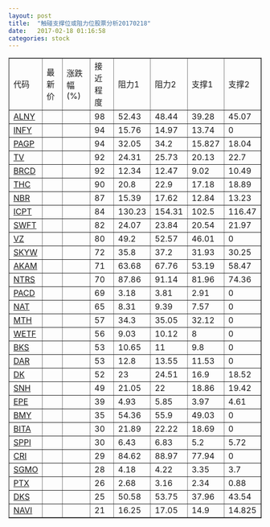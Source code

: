 ```yaml
---
layout: post
title:  "触碰支撑位或阻力位股票分析20170218"
date:   2017-02-18 01:16:58
categories: stock
---
```

<script type="text/javascript">
var stockList = []
stockList.push('gb_alny');
stockList.push('gb_infy');
stockList.push('gb_pagp');
stockList.push('gb_tv');
stockList.push('gb_brcd');
stockList.push('gb_thc');
stockList.push('gb_nbr');
stockList.push('gb_icpt');
stockList.push('gb_swft');
stockList.push('gb_vz');
stockList.push('gb_skyw');
stockList.push('gb_akam');
stockList.push('gb_ntrs');
stockList.push('gb_pacd');
stockList.push('gb_nat');
stockList.push('gb_mth');
stockList.push('gb_wetf');
stockList.push('gb_bks');
stockList.push('gb_dar');
stockList.push('gb_dk');
stockList.push('gb_snh');
stockList.push('gb_epe');
stockList.push('gb_bmy');
stockList.push('gb_bita');
stockList.push('gb_sppi');
stockList.push('gb_cri');
stockList.push('gb_sgmo');
stockList.push('gb_ptx');
stockList.push('gb_dks');
stockList.push('gb_navi');
</script>
<table border="1">
 <tr>
 <td>代码</td>
 <td>最新价</td>
 <td>涨跌幅(%)</td>
 <td>接近程度</td>
 <td>阻力1</td>
 <td>阻力2</td>
 <td>支撑1</td>
 <td>支撑2</td>
</tr>
  <tr id="alny" class="red">
  <td><a href="http://stock.finance.sina.com.cn/usstock/quotes/ALNY.html" target="_blank">ALNY</a></td><td></td><td></td><td>98</td><td>52.43</td><td>48.44</td><td>39.28</td><td>45.07</td></tr>
  <tr id="infy" class="red">
  <td><a href="http://stock.finance.sina.com.cn/usstock/quotes/INFY.html" target="_blank">INFY</a></td><td></td><td></td><td>94</td><td>15.76</td><td>14.97</td><td>13.74</td><td>0</td></tr>
  <tr id="pagp" class="red">
  <td><a href="http://stock.finance.sina.com.cn/usstock/quotes/PAGP.html" target="_blank">PAGP</a></td><td></td><td></td><td>94</td><td>32.05</td><td>34.2</td><td>15.827</td><td>18.04</td></tr>
  <tr id="tv" class="green">
  <td><a href="http://stock.finance.sina.com.cn/usstock/quotes/TV.html" target="_blank">TV</a></td><td></td><td></td><td>92</td><td>24.31</td><td>25.73</td><td>20.13</td><td>22.7</td></tr>
  <tr id="brcd" class="green">
  <td><a href="http://stock.finance.sina.com.cn/usstock/quotes/BRCD.html" target="_blank">BRCD</a></td><td></td><td></td><td>92</td><td>12.34</td><td>12.47</td><td>9.02</td><td>10.49</td></tr>
  <tr id="thc" class="green">
  <td><a href="http://stock.finance.sina.com.cn/usstock/quotes/THC.html" target="_blank">THC</a></td><td></td><td></td><td>90</td><td>20.8</td><td>22.9</td><td>17.18</td><td>18.89</td></tr>
  <tr id="nbr" class="red">
  <td><a href="http://stock.finance.sina.com.cn/usstock/quotes/NBR.html" target="_blank">NBR</a></td><td></td><td></td><td>87</td><td>15.39</td><td>17.62</td><td>12.84</td><td>13.23</td></tr>
  <tr id="icpt" class="red">
  <td><a href="http://stock.finance.sina.com.cn/usstock/quotes/ICPT.html" target="_blank">ICPT</a></td><td></td><td></td><td>84</td><td>130.23</td><td>154.31</td><td>102.5</td><td>116.47</td></tr>
  <tr id="swft" class="green">
  <td><a href="http://stock.finance.sina.com.cn/usstock/quotes/SWFT.html" target="_blank">SWFT</a></td><td></td><td></td><td>82</td><td>24.07</td><td>23.84</td><td>20.54</td><td>21.97</td></tr>
  <tr id="vz" class="red">
  <td><a href="http://stock.finance.sina.com.cn/usstock/quotes/VZ.html" target="_blank">VZ</a></td><td></td><td></td><td>80</td><td>49.2</td><td>52.57</td><td>46.01</td><td>0</td></tr>
  <tr id="skyw" class="red">
  <td><a href="http://stock.finance.sina.com.cn/usstock/quotes/SKYW.html" target="_blank">SKYW</a></td><td></td><td></td><td>72</td><td>35.8</td><td>37.2</td><td>31.93</td><td>30.25</td></tr>
  <tr id="akam" class="red">
  <td><a href="http://stock.finance.sina.com.cn/usstock/quotes/AKAM.html" target="_blank">AKAM</a></td><td></td><td></td><td>71</td><td>63.68</td><td>67.76</td><td>53.19</td><td>58.47</td></tr>
  <tr id="ntrs" class="red">
  <td><a href="http://stock.finance.sina.com.cn/usstock/quotes/NTRS.html" target="_blank">NTRS</a></td><td></td><td></td><td>70</td><td>87.86</td><td>91.14</td><td>81.96</td><td>74.36</td></tr>
  <tr id="pacd" class="red">
  <td><a href="http://stock.finance.sina.com.cn/usstock/quotes/PACD.html" target="_blank">PACD</a></td><td></td><td></td><td>69</td><td>3.18</td><td>3.81</td><td>2.91</td><td>0</td></tr>
  <tr id="nat" class="green">
  <td><a href="http://stock.finance.sina.com.cn/usstock/quotes/NAT.html" target="_blank">NAT</a></td><td></td><td></td><td>65</td><td>8.31</td><td>9.39</td><td>7.57</td><td>0</td></tr>
  <tr id="mth" class="red">
  <td><a href="http://stock.finance.sina.com.cn/usstock/quotes/MTH.html" target="_blank">MTH</a></td><td></td><td></td><td>57</td><td>34.3</td><td>35.05</td><td>32.12</td><td>0</td></tr>
  <tr id="wetf" class="green">
  <td><a href="http://stock.finance.sina.com.cn/usstock/quotes/WETF.html" target="_blank">WETF</a></td><td></td><td></td><td>56</td><td>9.03</td><td>10.12</td><td>8</td><td>0</td></tr>
  <tr id="bks" class="red">
  <td><a href="http://stock.finance.sina.com.cn/usstock/quotes/BKS.html" target="_blank">BKS</a></td><td></td><td></td><td>53</td><td>10.65</td><td>11</td><td>9.8</td><td>0</td></tr>
  <tr id="dar" class="red">
  <td><a href="http://stock.finance.sina.com.cn/usstock/quotes/DAR.html" target="_blank">DAR</a></td><td></td><td></td><td>53</td><td>12.8</td><td>13.55</td><td>11.53</td><td>0</td></tr>
  <tr id="dk" class="red">
  <td><a href="http://stock.finance.sina.com.cn/usstock/quotes/DK.html" target="_blank">DK</a></td><td></td><td></td><td>52</td><td>23</td><td>24.51</td><td>16.9</td><td>18.52</td></tr>
  <tr id="snh" class="green">
  <td><a href="http://stock.finance.sina.com.cn/usstock/quotes/SNH.html" target="_blank">SNH</a></td><td></td><td></td><td>49</td><td>21.05</td><td>22</td><td>18.86</td><td>19.42</td></tr>
  <tr id="epe" class="red">
  <td><a href="http://stock.finance.sina.com.cn/usstock/quotes/EPE.html" target="_blank">EPE</a></td><td></td><td></td><td>39</td><td>4.93</td><td>5.85</td><td>3.97</td><td>4.61</td></tr>
  <tr id="bmy" class="green">
  <td><a href="http://stock.finance.sina.com.cn/usstock/quotes/BMY.html" target="_blank">BMY</a></td><td></td><td></td><td>35</td><td>54.36</td><td>55.9</td><td>49.03</td><td>0</td></tr>
  <tr id="bita" class="green">
  <td><a href="http://stock.finance.sina.com.cn/usstock/quotes/BITA.html" target="_blank">BITA</a></td><td></td><td></td><td>30</td><td>21.89</td><td>22.22</td><td>18.69</td><td>0</td></tr>
  <tr id="sppi" class="green">
  <td><a href="http://stock.finance.sina.com.cn/usstock/quotes/SPPI.html" target="_blank">SPPI</a></td><td></td><td></td><td>30</td><td>6.43</td><td>6.83</td><td>5.2</td><td>5.72</td></tr>
  <tr id="cri" class="red">
  <td><a href="http://stock.finance.sina.com.cn/usstock/quotes/CRI.html" target="_blank">CRI</a></td><td></td><td></td><td>29</td><td>84.62</td><td>88.97</td><td>77.94</td><td>0</td></tr>
  <tr id="sgmo" class="red">
  <td><a href="http://stock.finance.sina.com.cn/usstock/quotes/SGMO.html" target="_blank">SGMO</a></td><td></td><td></td><td>28</td><td>4.18</td><td>4.22</td><td>3.35</td><td>3.7</td></tr>
  <tr id="ptx" class="red">
  <td><a href="http://stock.finance.sina.com.cn/usstock/quotes/PTX.html" target="_blank">PTX</a></td><td></td><td></td><td>26</td><td>2.68</td><td>3.16</td><td>2.34</td><td>0.88</td></tr>
  <tr id="dks" class="red">
  <td><a href="http://stock.finance.sina.com.cn/usstock/quotes/DKS.html" target="_blank">DKS</a></td><td></td><td></td><td>25</td><td>50.58</td><td>53.75</td><td>37.96</td><td>43.54</td></tr>
  <tr id="navi" class="green">
  <td><a href="http://stock.finance.sina.com.cn/usstock/quotes/NAVI.html" target="_blank">NAVI</a></td><td></td><td></td><td>21</td><td>16.25</td><td>17.05</td><td>14.9</td><td>14.825</td></tr>
</table>
